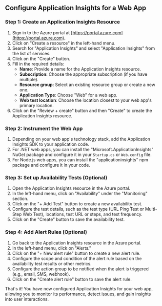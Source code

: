 ## Configure Application Insights for a Web App

### Step 1: Create an Application Insights Resource

1. Sign in to the Azure portal at [https://portal.azure.com](https://portal.azure.com).
2. Click on "Create a resource" in the left-hand menu.
3. Search for "Application Insights" and select "Application Insights" from the list of services.
4. Click on the "Create" button.
5. Fill in the required details:
    - **Name**: Provide a name for the Application Insights resource.
    - **Subscription**: Choose the appropriate subscription (if you have multiple).
    - **Resource group**: Select an existing resource group or create a new one.
    - **Application Type**: Choose "Web" for a web app.
    - **Web test location**: Choose the location closest to your web app's primary location.
6. Click on the "Review + create" button and then "Create" to create the Application Insights resource.

### Step 2: Instrument the Web App

1. Depending on your web app's technology stack, add the Application Insights SDK to your application code.
2. For .NET web apps, you can install the "Microsoft.ApplicationInsights" NuGet package and configure it in your `Startup.cs` or `Web.config` file.
3. For Node.js web apps, you can install the "applicationinsights" npm package and configure it in your code.

### Step 3: Set up Availability Tests (Optional)

1. Open the Application Insights resource in the Azure portal.
2. In the left-hand menu, click on "Availability" under the "Monitoring" section.
3. Click on the "+ Add Test" button to create a new availability test.
4. Configure the test details, such as the test type (URL Ping Test or Multi-Step Web Test), locations, test URL or steps, and test frequency.
5. Click on the "Create" button to save the availability test.

### Step 4: Add Alert Rules (Optional)

1. Go back to the Application Insights resource in the Azure portal.
2. In the left-hand menu, click on "Alerts."
3. Click on the "+ New alert rule" button to create a new alert rule.
4. Configure the scope and condition of the alert rule based on the availability test results or other metrics.
5. Configure the action group to be notified when the alert is triggered (e.g., email, SMS, webhook).
6. Click on the "Create alert rule" button to save the alert rule.

That's it! You have now configured Application Insights for your web app, allowing you to monitor its performance, detect issues, and gain insights into user interactions.
